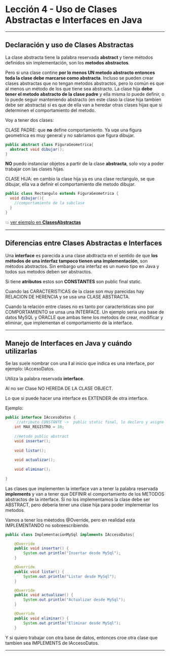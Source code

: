 # Lección 4 - Uso de Clases Abstractas e Interfaces en Java

---

## Declaración y uso de Clases Abstractas


La clase abstracta tiene la palabra reservada **abstract** y tiene métodos definidos sin implementación, son los **metodos abstractos**.

Pero si una clase contine **por lo menos UN metodo abstracto entonces toda la clase debe marcarse como abstracta**. Incluso se pueden crear clases abstractas que no tengan metodos abstractos, pero lo común es que al menos un método de los que tiene sea abstracto. La clase hija **debe tener el metodo abstracto de la clase padre** y ella misma lo puede definir, o lo puede seguir manteniendo abstracto (en este claso la clase hija tambien debe ser abstracta) si es que de ella van a heredar otras clases hijas que si determinen el comportamiento del metodo.

Voy a tener dos clases:

CLASE PADRE: que **no** define comportamiento. Ya uqe una figura geometrica es muy general y no sabriamos que figura dibujar.

```JAVA
public abstract class FiguraGeometrica{
  abstract void dibujar();
}
```

**NO** puedo instanciar objetos a partir de la clase **abstracta**, solo voy a poder trabajar con las clases hijas.


CLASE HIJA: en cambio la clase hija ya es una clase rectangulo, se que dibujar, ella va a definir el comportamiento dle metodo dibujar.

```JAVA
public class Rectangulo extends FiguraGeometrica {
  void dibujar(){
    //comportamiento de la subclase
  }
}
```

💥 [ver ejemplo en **ClasesAbstractas**](https://github.com/eugenia1984/Universidad-Java-Udemy/tree/main/nivel2_leccion4_clases_abstractas_interfaces/ClasesAbstractas)

---

## Diferencias entre Clases Abstractas e Interfaces

Una **interface** es parecida a una clase abdtracta en el sentido de que **los métodos de una interfaz tampoco tienen una implementación**, son métodos abstractos. Sin embargo una interfaz es un nuevo tipo en Java y todos sus metodos deben ser abstractos. 

Si tiene **atributos** estos son **CONSTANTES** son public final static.

Cuando las CARACTERISTICAS de la clase son muy parecidas hay RELACION DE HERENCIA y se usa una CLASE ABSTRACTA.

Cuando la relación entre clases no es tanto por características sino por COMPORTAMIENTO se unsa una INTERFACE.
Un ejemplo seria una base de datos MySQL y ORACLE que ambas tiene los metodos de crear, modificar y eliminar, que implementan el comportamiento de la interface.

---

## Manejo de Interfaces en Java y cuándo utilizarlas

Se las suele nombrar con una **I** al inicio que indica es una interface, por ejemplo: IAccesoDatos.

Utiliza la palabra reservada **interface**.

Al no ser Clase NO HEREDA DE LA CLASE OBJECT.

Lo que si puede hacer una interface es EXTENDER de otra interface.

Ejemplo:

```JAVA
public interface IAccesoDatos {
     //atributo CONSTANTE ->  public static final, lo declaro y asigno valor
    int MAX_REGISTRO = 10;
    
    //metodo public abstract
    void insertar();    
    
    void listar();
    
    void actualizar();
    
    void eliminar();
    
}
```

Las clases que implementen la interface van a tener la palabra reservada **implements** y van a tener que DEFINIR el comportamiento de los METODOS abstractos de la interface. Si no los implementamos la clase debe ser ABSTRACT, pero debería tener una clase hija para poder implementar los metodos.

Vamos a tener los méetodos @Override, pero en realidad esta IMPLEMENTANDO no sobreescribiendo.

```JAVA
public class ImplementacionMySql implements IAccesoDatos{

    @Override
    public void insertar() {
        System.out.println("Insertar desde MySql");
    }

    @Override
    public void listar() {
        System.out.println("Listar desde MySql");
    }

    @Override
    public void actualizar() {
        System.out.println("Actualizar desde MySql");
    }

    @Override
    public void eliminar() {
        System.out.println("Eliminar desde MySql");
    }
```

Y si quiero trabajar con otra base de datos, entonces croe otra clase que tambien sea IMPLEMENTS de  IAccesoDatos.


---
